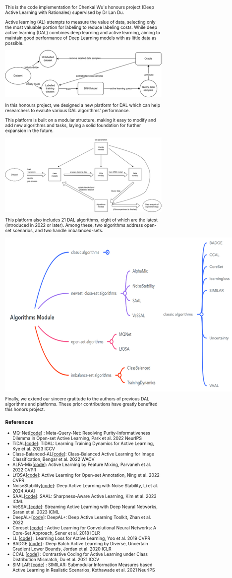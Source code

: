 This is the code implementation for Chenkai Wu's honours project (Deep Active Learning with Rationales) supervised by Dr Lan Du.

Active learning (AL) attempts to measure the value of data, selecting only the most valuable portion for labeling to reduce labeling costs. While deep active learning (DAL) combines deep learning and active learning, aiming to maintain good performance of Deep Learning models with as little data as possible.

<p align="center">
<img src="dal.png" width="700"> 
</p>


In this honours project, we designed a new platform for DAL which can help researchers to evalute various DAL algorithms' performance. 

This platform is built on a modular structure, making it easy to modify and add new algorithms and tasks, laying a solid foundation for further expansion in the future.

<p align="center">
<img src="modules.png" width="700"> 
</p>

This platform also includes 21 DAL algorithms, eight of which are the latest (introduced in 2022 or later). Among these, two algorithms address open-set scenarios, and two handle imbalanced-sets.

<div style="display: flex; justify-content: space-between;">
    <img src="algorithms.png" width="650">
    <img src="classAlgorithm.png" width="650">
</div>

Finally, we extend our sincere gratitude to the authors of previous DAL algorithms and platforms. These prior contributions have greatly benefited this honors project.

### References

* MQ-Net\[[code](https://github.com/kaist-dmlab/MQNet)\] : Meta-Query-Net: Resolving Purity-Informativeness Dilemma in Open-set Active Learning, Park et al. 2022 NeurIPS
* TiDAL\[[code](https://github.com/hyperconnect/TiDAL)\]: TiDAL: Learning Training Dynamics for Active Learning, Kye et al. 2023 ICCV
* Class-Balanced-AL\[[code](https://github.com/Javadzb/Class-Balanced-AL)\]: Class-Balanced Active Learning for Image Classification, Bengar et al. 2022 WACV
* ALFA-Mix\[[code](https://github.com/AminParvaneh/alpha_mix_active_learning)\]: Active Learning by Feature Mixing, Parvaneh et al. 2022 CVPR
* LfOSA\[[code](https://github.com/ningkp/LfOSA)\]: Active Learning for Open-set Annotation, Ning et al. 2022 CVPR
* NoiseStability\[[code](https://github.com/phanxuanphucnd/Deep-AL-with-Noise-Stability)\]: Deep Active Learning with Noise Stability, Li et al. 2024 AAAI
* SAAL\[[code](https://github.com/YoonyeongKim/SAAL)\]: SAAL: Sharpness-Aware Active Learning, Kim et al. 2023 ICML
* VeSSAL\[[code](https://github.com/asaran/VeSSAL)\]: Streaming Active Learning with Deep Neural Networks, Saran et al. 2023 ICML
* DeepAL+\[[code](https://github.com/SineZHAN/deepALplus)\]: DeepAL+: Deep Active Learning Toolkit, Zhan et al. 2022
* Coreset \[[code](https://github.com/svdesai/coreset-al)\] : Active Learning for Convolutional Neural Networks: A Core-Set Approach, Sener et al. 2018 ICLR
* LL \[[code](https://github.com/Mephisto405/Learning-Loss-for-Active-Learning)\] : Learning Loss for Active Learning, Yoo et al. 2019 CVPR
* BADGE \[[code](https://github.com/JordanAsh/badge)\] : Deep Batch Active Learning by Diverse, Uncertain Gradient Lower Bounds, Jordan et al. 2020 ICLR
* CCAL \[[code](https://github.com/RUC-DWBI-ML/CCAL)\] : Contrastive Coding for Active Learning under Class Distribution Mismatch, Du et al. 2021 ICCV
* SIMILAR \[[code](https://github.com/decile-team/distil)\] : SIMILAR: Submodular Information Measures based Active Learning in Realistic Scenarios, Kothawade et al. 2021 NeurIPS